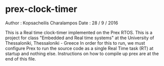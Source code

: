 # prex-clock-timer

Author : Kopsacheilis Charalampos
Date   : 28 / 9 / 2016

This is a Real time clock-timer implemented on the Prex RTOS.
This is a project for class "Embedded and Real time systems" at the University of Thessaloniki, Thessaloniki - Greece
In order for this to run, we must configure Prex to run the source code as a single Real Time task (RT) at startup and nothing else. Instructions on how to compile up prex are at the end of this file.
